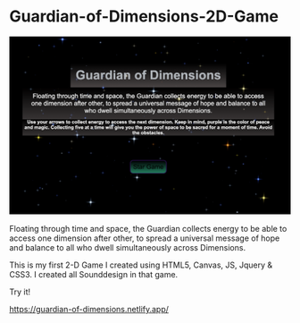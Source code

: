 # Guardian-of-Dimensions-2D-Game

![GuardianOfDimensionsStartScreen](GuardianOfDimensionsStartScreen.png)

Floating through time and space, the Guardian collects energy to be able to access one dimension after other, to spread a universal message of hope and balance to all who dwell simultaneously across Dimensions.

This is my first 2-D Game I created using HTML5, Canvas, JS, Jquery & CSS3. I created all Sounddesign in that game.

Try it!

https://guardian-of-dimensions.netlify.app/
